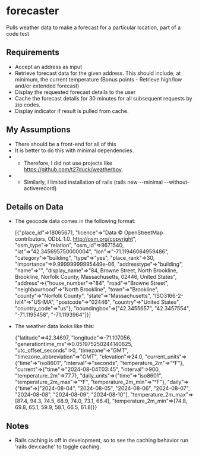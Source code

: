 # forecaster

Pulls weather data to make a forecast for a particular location, part of a code test

## Requirements

- Accept an address as input
- Retrieve forecast data for the given address. This should include, at minimum, the
  current temperature (Bonus points - Retrieve high/low and/or extended forecast)
- Display the requested forecast details to the user
- Cache the forecast details for 30 minutes for all subsequent requests by zip codes.
- Display indicator if result is pulled from cache.

## My Assumptions

- There should be a front-end for all of this
- It is better to do this with minimal dependencies.
- - Therefore, I did not use projects like <https://github.com/t27duck/weatherboy>.
- - Similarly, I limited installation of rails (rails new --minimal --without-activerecord)

## Details on Data

- The geocode data comes in the following format:

    [{"place_id"=>18065671, "licence"=>"Data © OpenStreetMap contributors, ODbL 1.0. http://osm.org/copyright", "osm_type"=>"relation", "osm_id"=>9671540, "lat"=>"42.345695750000004", "lon"=>"-71.11946084959486", "category"=>"building", "type"=>"yes", "place_rank"=>30, "importance"=>9.99999999995449e-06, "addresstype"=>"building", "name"=>"", "display_name"=>"84, Browne Street, North Brookline, Brookline, Norfolk County, Massachusetts, 02446, United States", "address"=>{"house_number"=>"84", "road"=>"Browne Street", "neighbourhood"=>"North Brookline", "town"=>"Brookline", "county"=>"Norfolk County", "state"=>"Massachusetts", "ISO3166-2-lvl4"=>"US-MA", "postcode"=>"02446", "country"=>"United States", "country_code"=>"us"}, "boundingbox"=>["42.3455657", "42.3457554", "-71.1195458", "-71.1193964"]}]

- The weather data looks like this:

    {"latitude"=>42.34697, "longitude"=>-71.107056, "generationtime_ms"=>0.051975250244140625, "utc_offset_seconds"=>0, "timezone"=>"GMT", "timezone_abbreviation"=>"GMT", "elevation"=>24.0, "current_units"=>{"time"=>"iso8601", "interval"=>"seconds", "temperature_2m"=>"°F"}, "current"=>{"time"=>"2024-08-04T03:45", "interval"=>900, "temperature_2m"=>77.7}, "daily_units"=>{"time"=>"iso8601", "temperature_2m_max"=>"°F", "temperature_2m_min"=>"°F"}, "daily"=>{"time"=>["2024-08-04", "2024-08-05", "2024-08-06", "2024-08-07", "2024-08-08", "2024-08-09", "2024-08-10"], "temperature_2m_max"=>[87.4, 94.3, 74.5, 68.9, 74.0, 73.1, 66.4], "temperature_2m_min"=>[74.8, 69.8, 65.1, 59.9, 58.1, 66.5, 61.8]}}

## Notes

- Rails caching is off in development, so to see the caching behavior run 'rails dev:cache' to toggle caching.

